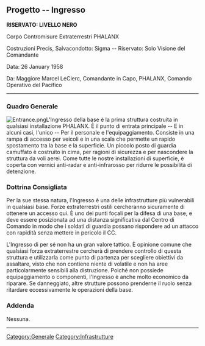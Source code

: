## Progetto -- Ingresso

**RISERVATO: LIVELLO NERO**

Corpo Contromisure Extraterrestri PHALANX

Costruzioni Precis, Salvacondotto: Sigma -- Riservato: Solo Visione del
Comandante

Data: 26 January 1958

Da: Maggiore Marcel LeClerc, Comandante in Capo, PHALANX, Comando
Operativo del Pacifico

------------------------------------------------------------------------

### Quadro Generale

![](Entrance.png "Entrance.png")L'Ingresso della base è la prima
struttura costruita in qualsiasi installazione PHALANX. È il punto di
entrata principale -- E in alcuni casi, l'unico -- Per il personale e
l'equipaggiamento. Consiste in una rampa di accesso per veicoli e in una
scala che permette un rapido spostamento tra la base e la superficie. Un
piccolo posto di guardia camuffato è costruito in cima, per ragioni di
sicurezza e per nascondere la struttura da voli aerei. Come tutte le
nostre installazioni di superficie, è coperta con vernici anti-radar e
anti-infrarosso per ridurre le possibilità di detenzione.

### Dottrina Consigliata

Per la sue stessa natura, l'Ingresso è una delle infrastrutture più
vulnerabili in qualsiasi base. Forze extraterrestri ostili cercheranno
sicuramente di ottenere un accesso qui. È uno dei punti focali per la
difesa di una base, e deve essere posizionata ad una distanza
significativa dal Centro di Comando in modo che i soldati di guardia
possano rispondere ad un attacco con rapidità senza mettere in pericolo
il CC.

L'Ingresso di per sé non ha un gran valore tattico. È opinione comune
che qualsiasi forza extraterrestre cercherà di prendere controllo di
questa struttura e utilizzarla come punto di partenza per scegliere
obiettivi da assaltare, visto che non contiene niente di volatile e non
ha aree particolarmente sensibili alla distruzione. Poiché non possiede
equipaggiamento o componenti, l'Ingresso è anche molto economico da
riparare. Se danneggiato, altre strutture possono prenderne il ruolo
senza ritardare eccessivamente le operazioni della base.

### Addenda

Nessuna.

------------------------------------------------------------------------

[Category:Generale](Category:Generale "wikilink")
[Category:Infrastrutture](Category:Infrastrutture "wikilink")